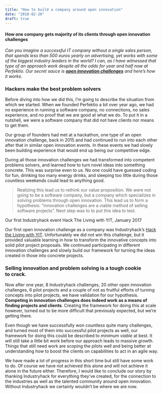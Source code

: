 ```yaml
---
title: "How to build a company around open innovation"
date: "2018-02-20"
draft: true
---
```


#### How one company gets majority of its clients through open innovation challenges

_Can you imagine a successful IT company without a single sales person, that spends less than 500 euros yearly on advertising, yet works with some of the biggest industry leaders in the world? I can, as I have witnessed that type of an approach work despite all the odds for year and half now at Perfektio. Our secret sauce is_ [**_open innovation challenges_**](https://en.wikipedia.org/wiki/Open_innovation) _and here’s how it works._

### Hackers make the best problem solvers

Before diving into how we did this, I’m going to describe the situation from which we started. When we founded Perfektio a bit over year ago, we had no experience in running a software company, no connections, no sales experience, and no proof that we are good at what we do. To put it in a nutshell, we were a software company that did not have clients nor means to get them.

Our group of founders had met at a hackathon, one type of an open innovation challenge, back in 2015 and had continued to run into each other after that in similar open innovation events. In these events we had slowly been building experience that would end up being our competitive edge.

During all those innovation challenges we had transformed into competent problems solvers, and learned how to turn novel ideas into something concrete. This was surprise even to us. No one could have guessed coding for fun, drinking too many energy drinks, and sleeping too little during those countless weekends could lead to anything good.

> Realizing this lead us to rethink our value proposition. We were not going to be a software company, but a company which specializes in solving problems through open innovation. This lead us to form a hypothesis: “innovation challenges are a viable method of selling software projects”. Next step was to to put this idea to test.

Our first Industryhack event Hack The Living with YIT, January 2017

Our first open innovation challenge as a company was Industryhack’s [Hack the Living with YIT](https://industryhack.com/challenges/hacktheliving/). Unfortunately we did not win this challenge, but it provided valuable learning in how to transform the innovative concepts into solid pilot project proposals. We continued participating in different innovation challenges and slowly build our framework for turning the ideas created in those into concrete projects.

### Selling innovation and problem solving is a tough cookie to crack.

Now after one year, 8 Industryhack challenges, 20 other open innovation challenges, 6 pilot projects and a couple of not as fruitful efforts of turning concepts into pilot projects, we have validation for our hypothesis. **Competing in innovation challenges does indeed work as a means of finding projects and clients**. Creating the framework for doing this at scale however, turned out to be more difficult that previously expected, but we’re getting there.

Even though we have successfully won countless quite many challenges, and turned most of them into successful pilot projects as well, our framework for doing this could be described to _minimum viable_ at best. It will still take a little bit work before our approach leads to massive growth. Things that still need work are scoping the pilots well and being better at understanding how to boost the clients on capabilities to act in an agile way.

We have made a lot of progress in this short time but still have some work to do. Of course we have not achieved this alone and will not achieve it alone in the future either. Therefore, I would like to conclude our story by thanking Industryhack for everything they’ve created, for the connection to the industries as well as the talented community around open innovation. Without Industryhack we certainly wouldn’t be where we are now.
